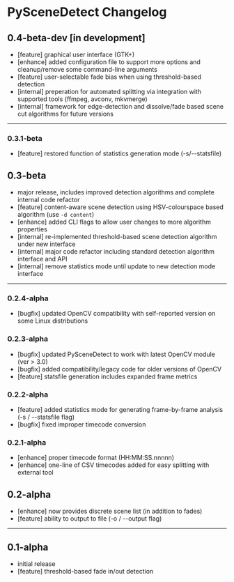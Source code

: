 
PySceneDetect Changelog
==========================================================


## 0.4-beta-dev [in development]
 * [feature]  graphical user interface (GTK+)
 * [enhance]  added configuration file to support more options and cleanup/remove some command-line arguments
 * [feature]  user-selectable fade bias when using threshold-based detection
 * [internal] preperation for automated splitting via integration with supported tools (ffmpeg, avconv, mkvmerge)
 * [internal] framework for edge-detection and dissolve/fade based scene cut algorithms for future versions


----------------------------------------------------------------


### 0.3.1-beta

 * [feature] restored function of statistics generation mode (-s/--statsfile)


## 0.3-beta

 * major release, includes improved detection algorithms and complete internal code refactor
 * [feature]  content-aware scene detection using HSV-colourspace based algorithm (use `-d content`)
 * [enhance]  added CLI flags to allow user changes to more algorithm properties
 * [internal] re-implemented threshold-based scene detection algorithm under new interface
 * [internal] major code refactor including standard detection algorithm interface and API
 * [internal] remove statistics mode until update to new detection mode interface


----------------------------------------------------------------


### 0.2.4-alpha
 * [bugfix] updated OpenCV compatibility with self-reported version on some Linux distributions


### 0.2.3-alpha
 * [bugfix]  updated PySceneDetect to work with latest OpenCV module (ver > 3.0)
 * [bugfix]  added compatibility/legacy code for older versions of OpenCV
 * [feature] statsfile generation includes expanded frame metrics


### 0.2.2-alpha

 * [feature] added statistics mode for generating frame-by-frame analysis (-s / --statsfile flag)
 * [bugfix]  fixed improper timecode conversion


### 0.2.1-alpha

 * [enhance] proper timecode format (HH:MM:SS.nnnnn)
 * [enhance] one-line of CSV timecodes added for easy splitting with external tool


## 0.2-alpha

 * [enhance] now provides discrete scene list (in addition to fades)
 * [feature] ability to output to file (-o / --output flag)


----------------------------------------------------------------


## 0.1-alpha

 * initial release
 * [feature] threshold-based fade in/out detection

